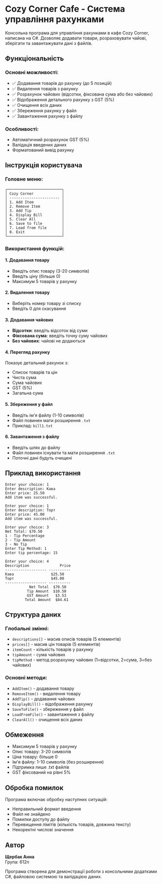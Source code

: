 # Cozy Corner Cafe - Система управління рахунками

Консольна програма для управління рахунками в кафе Cozy Corner, написана на C#. Дозволяє додавати товари, розраховувати чайові, зберігати та завантажувати дані з файлів.

## Функціональність

### Основні можливості:
- ✅ Додавання товарів до рахунку (до 5 позицій)
- ✅ Видалення товарів з рахунку
- ✅ Розрахунок чайових (відсотки, фіксована сума або без чайових)
- ✅ Відображення детального рахунку з GST (5%)
- ✅ Очищення всіх даних
- ✅ Збереження рахунку у файл
- ✅ Завантаження рахунку з файлу

### Особливості:
- Автоматичний розрахунок GST (5%)
- Валідація введених даних
- Форматований вивід рахунку

## Інструкція користувача

### Головне меню:
```
┌─────────────────────────┐
│ Cozy Corner             │
│ ----------------------- │
│ 1. Add Item             │
│ 2. Remove Item          │
│ 3. Add Tip              │
│ 4. Display Bill         │
│ 5. Clear All            │
│ 6. Save to file         │
│ 7. Load from file       │
│ 0. Exit                 │
└─────────────────────────┘
```

### Використання функцій:

#### 1. Додавання товару
- Введіть опис товару (3-20 символів)
- Введіть ціну (більше 0)
- Максимум 5 товарів у рахунку

#### 2. Видалення товару
- Виберіть номер товару зі списку
- Введіть 0 для скасування

#### 3. Додавання чайових
- **Відсотки**: введіть відсоток від суми
- **Фіксована сума**: введіть точну суму чайових
- **Без чайових**: чайові не додаються

#### 4. Перегляд рахунку
Показує детальний рахунок з:
- Список товарів та цін
- Чиста сума
- Сума чайових
- GST (5%)
- Загальна сума

#### 5. Збереження у файл
- Введіть ім'я файлу (1-10 символів)
- Файл повинен мати розширення `.txt`
- Приклад: `bill1.txt`

#### 6. Завантаження з файлу
- Введіть шлях до файлу
- Файл повинен існувати та мати розширення `.txt`
- Поточні дані будуть очищені

## Приклад використання

```
Enter your choice: 1
Enter description: Кава
Enter price: 25.50
Add item was successful.

Enter your choice: 1
Enter description: Торт
Enter price: 45.00
Add item was successful.

Enter your choice: 3
Net Total: $70.50
1 - Tip Percentage
2 - Tip Amount
3 - No Tip
Enter Tip Method: 1
Enter tip percentage: 15

Enter your choice: 4
Description              Price
------------------- ----------
Кава                 $25.50
Торт                 $45.00
------------------- ----------
           Net Total  $70.50
          Tip Amount  $10.58
          GST Amount   $3.53
         Total Amount  $84.61
```

## Структура даних

### Глобальні змінні:
- `descriptions[]` - масив описів товарів (5 елементів)
- `prices[]` - масив цін товарів (5 елементів)
- `itemCount` - кількість товарів у рахунку
- `tipAmount` - сума чайових
- `tipMethod` - метод розрахунку чайових (1=відсотки, 2=сума, 3=без чайових)

### Основні методи:
- `AddItem()` - додавання товару
- `RemoveItem()` - видалення товару
- `AddTip()` - додавання чайових
- `DisplayBill()` - відображення рахунку
- `SaveToFile()` - збереження у файл
- `LoadFromFile()` - завантаження з файлу
- `ClearAll()` - очищення всіх даних

## Обмеження

- Максимум 5 товарів у рахунку
- Опис товару: 3-20 символів
- Ціна товару: більше 0
- Ім'я файлу: 1-10 символів (без розширення)
- Підтримка лише .txt файлів
- GST фіксований на рівні 5%

## Обробка помилок

Програма включає обробку наступних ситуацій:
- Неправильний формат введення
- Файл не знайдено
- Помилки доступу до файлу
- Перевищення лімітів (кількість товарів, довжина тексту)
- Некоректні числові значення

## Автор

**Щербак Анна**  
Група: 612п

Програма створена для демонстрації роботи з консольними додатками C#, файловою системою та валідацією даних.

